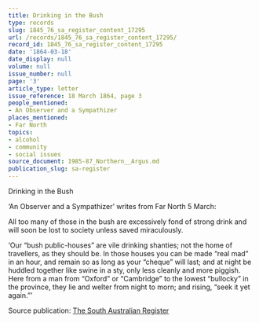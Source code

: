 ```yaml
---
title: Drinking in the Bush
type: records
slug: 1845_76_sa_register_content_17295
url: /records/1845_76_sa_register_content_17295/
record_id: 1845_76_sa_register_content_17295
date: '1864-03-18'
date_display: null
volume: null
issue_number: null
page: '3'
article_type: letter
issue_reference: 18 March 1864, page 3
people_mentioned:
- An Observer and a Sympathizer
places_mentioned:
- Far North
topics:
- alcohol
- community
- social issues
source_document: 1985-87_Northern__Argus.md
publication_slug: sa-register
---
```


Drinking in the Bush

‘An Observer and a Sympathizer’ writes from Far North 5 March:

All too many of those in the bush are excessively fond of strong drink and will soon be lost to society unless saved miraculously.

‘Our “bush public-houses” are vile drinking shanties; not the home of travellers, as they should be.  In those houses you can be made “real mad” in an hour, and remain so as long as your “cheque” will last; and at night be huddled together like swine in a sty, only less cleanly and more piggish.  Here from a man from “Oxford” or “Cambridge” to the lowest “bullocky” in the province, they lie and welter from night to morn; and rising, “seek it yet again.”’

Source publication: [The South Australian Register](/publications/sa-register/)
